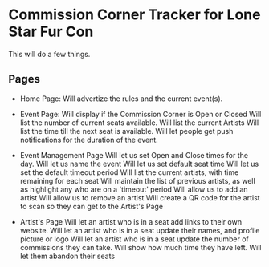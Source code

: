 # Commission Corner Tracker for Lone Star Fur Con

This will do a few things.

## Pages
* Home Page:
  Will advertize the rules and the current event(s).

* Event Page:
  Will display if the Commission Corner is Open or Closed
  Will list the number of current seats available.
  Will list the current Artists
  Will list the time till the next seat is available.
  Will let people get push notifications for the duration of the event.

* Event Management Page
  Will let us set Open and Close times for the day.
  Will let us name the event
  Will let us set default seat time
  Will let us set the default timeout period
  Will list the current artists, with time remaining for each seat
  Will maintain the list of previous artists, as well as highlight any who are on a 'timeout' period
  Will allow us to add an artist
  Will allow us to remove an artist
  Will create a QR code for the artist to scan so they can get to the Artist's Page


* Artist's Page
  Will let an artist who is in a seat add links to their own website.
  Will let an artist who is in a seat update their names, and profile picture or logo
  Will let an artist who is in a seat update the number of commissions they can take.
  Will show how much time they have left.
  Will let them abandon their seats
